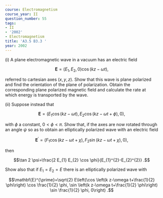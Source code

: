 ```yaml
---
course: Electromagnetism
course_year: II
question_number: 55
tags:
- II
- '2002'
- Electromagnetism
title: 'A3.5 B3.3 '
year: 2002
---
```



(i) A plane electromagnetic wave in a vacuum has an electric field

$$\mathbf{E}=\left(E_{1}, E_{2}, 0\right) \cos (k z-\omega t),$$

referred to cartesian axes $(x, y, z)$. Show that this wave is plane polarized and find the orientation of the plane of polarization. Obtain the corresponding plane polarized magnetic field and calculate the rate at which energy is transported by the wave.

(ii) Suppose instead that

$$\mathbf{E}=\left(E_{1} \cos (k z-\omega t), E_{2} \cos (k z-\omega t+\phi), 0\right),$$

with $\phi$ a constant, $0<\phi<\pi$. Show that, if the axes are now rotated through an angle $\psi$ so as to obtain an elliptically polarized wave with an electric field

$$\mathbf{E}^{\prime}=\left(F_{1} \cos (k z-\omega t+\chi), F_{2} \sin (k z-\omega t+\chi), 0\right),$$

then

$$\tan 2 \psi=\frac{2 E_{1} E_{2} \cos \phi}{E_{1}^{2}-E_{2}^{2}} .$$

Show also that if $E_{1}=E_{2}=E$ there is an elliptically polarized wave with

$$\mathbf{E}^{\prime}=\sqrt{2} E\left(\cos \left(k z-\omega t+\frac{1}{2} \phi\right) \cos \frac{1}{2} \phi, \sin \left(k z-\omega t+\frac{1}{2} \phi\right) \sin \frac{1}{2} \phi, 0\right) .$$